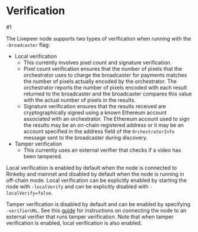 # Verification

#1

The Livepeer node supports two types of verification when running with the `-broadcaster` flag:

- Local verification
    - This currently involves pixel count and signature verification.
    - Pixel count verification ensures that the number of pixels that the orchestrator uses to charge the broadcaster for payments matches the number of pixels actually encoded by the orchestrator. The orchestrator reports the number of pixels encoded with each result returned to the broadcaster and the broadcaster compares this value with the actual number of pixels in the results.
    - Signature verification ensures that the results received are cryptographically signed using a known Ethereum account associated with an orchestrator. The Ethereum account used to sign the results may be an on-chain registered address or it may be an account specified in the address field of the `OrchestratorInfo` message sent to the broadcaster during discovery.
- Tamper verification
    - This currently uses an external verifier that checks if a video has been tampered.

Local verification is enabled by default when the node is connected to Rinkeby and mainnet and disabled by default when the node is running in off-chain mode. Local verification can be explicitly enabled by starting the node with `-localVerify` and can be explicitly disabled with `-localVerify=false`.

Tamper verification is disabled by default and can be enabled by specifying `-verifierURL`. See this [guide](https://livepeer.readthedocs.io/en/latest/broadcasting.html#transcoding-verification-experimental) for instructions on connecting the node to an external verifier that runs tamper verification. Note that when tamper verification is enabled, local verification is also enabled.
